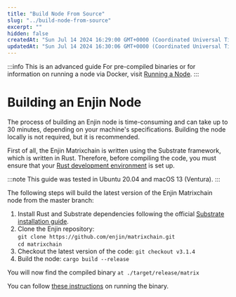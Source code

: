 ```yaml
---
title: "Build Node From Source"
slug: "../build-node-from-source"
excerpt: ""
hidden: false
createdAt: "Sun Jul 14 2024 16:29:00 GMT+0000 (Coordinated Universal Time)"
updatedAt: "Sun Jul 14 2024 16:30:06 GMT+0000 (Coordinated Universal Time)"
---
```

:::info This is an advanced guide
For pre-compiled binaries or for information on running a node via Docker, visit [Running a Node](doc:running-a-node).
:::

# Building an Enjin Node

The process of building an Enjin node is time-consuming and can take up to 30 minutes, depending on your machine's specifications. Building the node locally is not required, but it is recommended.

First of all, the Enjin Matrixchain is written using the Substrate framework, which is written in Rust. Therefore, before compiling the code, you must ensure that your [Rust development environment](https://docs.substrate.io/install/) is set up.

:::note
This guide was tested in Ubuntu 20.04 and macOS 13 (Ventura).
:::

The following steps will build the latest version of the Enjin Matrixchain node from the master branch:

1. Install Rust and Substrate dependencies following the official [Substrate installation guide](https://docs.substrate.io/install/).
2. Clone the Enjin repository:  
   `git clone https://github.com/enjin/matrixchain.git`  
   `cd matrixchain`
3. Checkout the latest version of the code: `git checkout v3.1.4`
4. Build the node: `cargo build --release`

You will now find the compiled binary `at ./target/release/matrix`

You can follow [these instructions](doc:relaychain-nodes) on running the binary.
